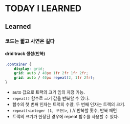 # TODAY I LEARNED

## Learned

### 코드는 짧고 사연은 길다

#### drid track 생성(반복)

```css
.container {
    display: grid;
    grid: auto / 40px 1fr 2fr 1fr 2fr;
    grid: auto / 40px repeat(2, 1fr 2fr);
}
```

- auto 값으로 트랙의 크기 임의 지정 가능.
- `repeat()` 함수로 크기 값을 반복할 수 있다.
- 함수의 첫 번째 인자는 트랙의 수량, 두 번째 인자는 트랙의 크기.
- `repeat(<integer [1, 무한]>`, <track-list>) // 반복할 횟수, 반복 패턴
- 트랙의 크기가 한정된 경우에 repeat 함수를 사용할 수 있다.

